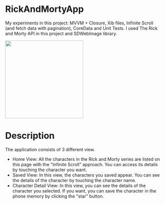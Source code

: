 # RickAndMortyApp
My experiments in this project: MVVM + Closure, Xib files, Infinite Scroll (and fetch data with pagination), CoreData and Unit Tests. 
I used The Rick and Morty API in this project and SDWebImage library.

<img src="https://user-images.githubusercontent.com/28826993/161758661-ac265acf-8669-409e-b722-549f3ba3c8ee.gif" width="250">

# Description

The application consists of 3 different view.
- Home View: All the characters in the Rick and Morty series are listed on this page with the "Infinite Scroll" approach. You can access its details by touching the character you want.
- Saved View: In this view, the characters you saved appear. You can see the details of the character by touching the character name.
- Character Detail View: In this view, you can see the details of the character you selected. If you want, you can save the character in the phone memory by clicking the "star" button.



